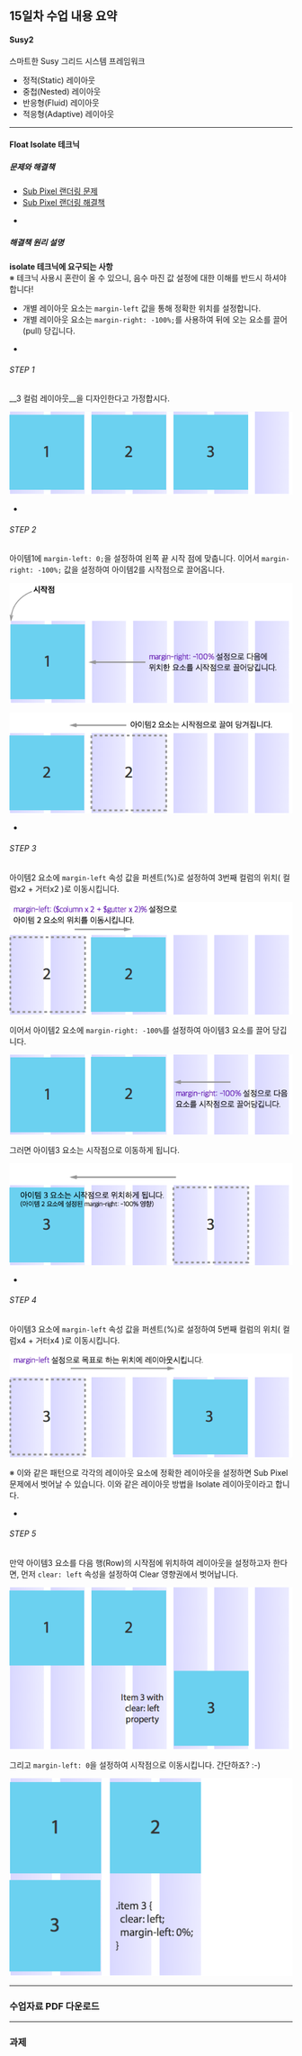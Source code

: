 ## 15일차 수업 내용 요약

#### Susy2

스마트한 Susy 그리드 시스템 프레임워크
* 정적(Static) 레이아웃
* 중첩(Nested) 레이아웃
* 반응형(Fluid) 레이아웃
* 적응형(Adaptive) 레이아웃

---

#### Float Isolate 테크닉

##### 문제와 해결책
* [Sub Pixel 랜더링 문제](http://ejohn.org/blog/sub-pixel-problems-in-css/)
* [Sub Pixel 랜더링 해결책](http://thelucid.com/2010/12/03/the-solution-to-fluid-inconsistencies-and-equal-height-columns/)

-

##### 해결책 원리 설명

__isolate 테크닉에 요구되는 사항__<br>
※ 테크닉 사용시 혼란이 올 수 있으니, 음수 마진 값 설정에 대한 이해를 반드시 하셔야 합니다!

* 개별 레이아웃 요소는 `margin-left` 값을 통해 정확한 위치를 설정합니다.
* 개별 레이아웃 요소는 `margin-right: -100%;`를 사용하여 뒤에 오는 요소를 끌어(pull) 당깁니다.

-

###### STEP 1

__3 컬럼 레이아웃__을 디자인한다고 가정합시다.

![isolate-설명-01](images/isolate/isolate-explain-1.png)

-

###### STEP 2

아이템1에 `margin-left: 0;`을 설정하여 왼쪽 끝 시작 점에 맞춥니다. 이어서 `margin-right: -100%;` 값을 설정하여 아이템2를 시작점으로 끌어옵니다.

![isolate-설명-02](images/isolate/isolate-explain-2.png)

![isolate-설명-03](images/isolate/isolate-explain-3.png)

-

###### STEP 3

아이템2 요소에 `margin-left` 속성 값을 퍼센트(%)로 설정하여 3번째 컬럼의 위치( 컬럼x2 + 거터x2 )로 이동시킵니다.

![isolate-설명-04](images/isolate/isolate-explain-4.png)

이어서 아이템2 요소에 `margin-right: -100%`를 설정하여 아이템3 요소를 끌어 당깁니다.

![isolate-설명-05](images/isolate/isolate-explain-5.png)

그러면 아이템3 요소는 시작점으로 이동하게 됩니다.

![isolate-설명-06](images/isolate/isolate-explain-6.png)

-

###### STEP 4

아이템3 요소에 `margin-left` 속성 값을 퍼센트(%)로 설정하여 5번째 컬럼의 위치( 컬럼x4 + 거터x4 )로 이동시킵니다.

![isolate-설명-07](images/isolate/isolate-explain-7.png)

※ 이와 같은 패턴으로 각각의 레이아웃 요소에 정확한 레이아웃을 설정하면 Sub Pixel 문제에서 벗어날 수 있습니다. 이와 같은 레이아웃 방법을 Isolate 레이아웃이라고 합니다.

-

###### STEP 5

만약 아이템3 요소를 다음 행(Row)의 시작점에 위치하여 레이아웃을 설정하고자 한다면, 먼저 `clear: left` 속성을 설정하여 Clear 영향권에서 벗어납니다.

![isolate-설명-08](images/isolate/isolate-explain-8.png)

그리고 `margin-left: 0`을 설정하여 시작점으로 이동시킵니다. 간단하죠? :-)

![isolate-설명-09](images/isolate/isolate-explain-9.png)

---

### 수업자료 PDF 다운로드
<!-- [네이버 카페 게시글 첨부자료](http://cafe.naver.com/webstandardproject/3996) -->

---

### 과제
<!-- - 지난 수업 시간에 __공부한 내용 복습 열심히__ 하기!
- __Sass & Compass를 활용 사이트__ `Sass`, `Compass` ⇒ `CSS` 스타일링 -->